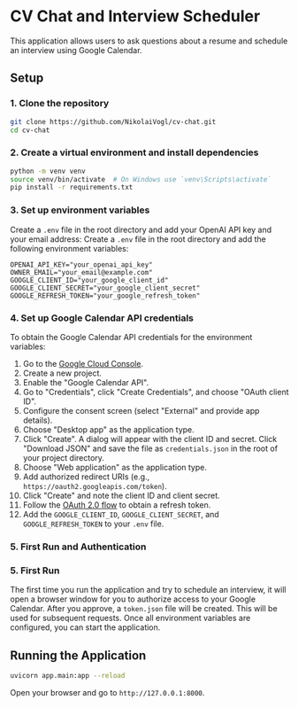 # CV Chat and Interview Scheduler

This application allows users to ask questions about a resume and schedule an interview using Google Calendar.

## Setup

### 1. Clone the repository

```bash
git clone https://github.com/NikolaiVogl/cv-chat.git
cd cv-chat
```

### 2. Create a virtual environment and install dependencies

```bash
python -m venv venv
source venv/bin/activate  # On Windows use `venv\Scripts\activate`
pip install -r requirements.txt
```

### 3. Set up environment variables

Create a `.env` file in the root directory and add your OpenAI API key and your email address:
Create a `.env` file in the root directory and add the following environment variables:

```
OPENAI_API_KEY="your_openai_api_key"
OWNER_EMAIL="your_email@example.com"
GOOGLE_CLIENT_ID="your_google_client_id"
GOOGLE_CLIENT_SECRET="your_google_client_secret"
GOOGLE_REFRESH_TOKEN="your_google_refresh_token"
```

### 4. Set up Google Calendar API credentials

To obtain the Google Calendar API credentials for the environment variables:

1.  Go to the [Google Cloud Console](https://console.cloud.google.com/).
2.  Create a new project.
3.  Enable the "Google Calendar API".
4.  Go to "Credentials", click "Create Credentials", and choose "OAuth client ID".
5.  Configure the consent screen (select "External" and provide app details).
6.  Choose "Desktop app" as the application type.
7.  Click "Create". A dialog will appear with the client ID and secret. Click "Download JSON" and save the file as `credentials.json` in the root of your project directory.
6.  Choose "Web application" as the application type.
7.  Add authorized redirect URIs (e.g., `https://oauth2.googleapis.com/token`).
8.  Click "Create" and note the client ID and client secret.
9.  Follow the [OAuth 2.0 flow](https://developers.google.com/identity/protocols/oauth2) to obtain a refresh token.
10. Add the `GOOGLE_CLIENT_ID`, `GOOGLE_CLIENT_SECRET`, and `GOOGLE_REFRESH_TOKEN` to your `.env` file.

### 5. First Run and Authentication
### 5. First Run

The first time you run the application and try to schedule an interview, it will open a browser window for you to authorize access to your Google Calendar. After you approve, a `token.json` file will be created. This will be used for subsequent requests.
Once all environment variables are configured, you can start the application.

## Running the Application

```bash
uvicorn app.main:app --reload
```

Open your browser and go to `http://127.0.0.1:8000`.
